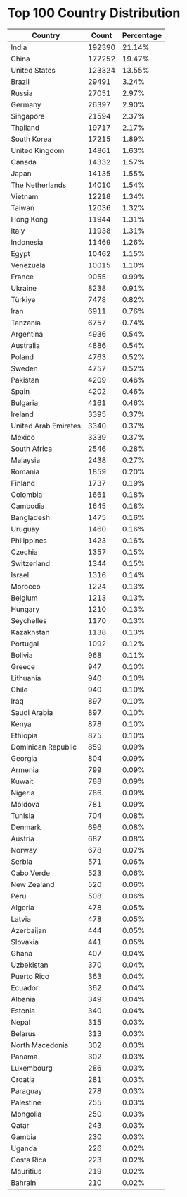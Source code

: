 # Top 100 Country Distribution
| Country | Count | Percentage |
|----|----|----|
| India | 192390 | 21.14% |
| China | 177252 | 19.47% |
| United States | 123324 | 13.55% |
| Brazil | 29491 | 3.24% |
| Russia | 27051 | 2.97% |
| Germany | 26397 | 2.90% |
| Singapore | 21594 | 2.37% |
| Thailand | 19717 | 2.17% |
| South Korea | 17215 | 1.89% |
| United Kingdom | 14861 | 1.63% |
| Canada | 14332 | 1.57% |
| Japan | 14135 | 1.55% |
| The Netherlands | 14010 | 1.54% |
| Vietnam | 12218 | 1.34% |
| Taiwan | 12036 | 1.32% |
| Hong Kong | 11944 | 1.31% |
| Italy | 11938 | 1.31% |
| Indonesia | 11469 | 1.26% |
| Egypt | 10462 | 1.15% |
| Venezuela | 10015 | 1.10% |
| France | 9055 | 0.99% |
| Ukraine | 8238 | 0.91% |
| Türkiye | 7478 | 0.82% |
| Iran | 6911 | 0.76% |
| Tanzania | 6757 | 0.74% |
| Argentina | 4936 | 0.54% |
| Australia | 4886 | 0.54% |
| Poland | 4763 | 0.52% |
| Sweden | 4757 | 0.52% |
| Pakistan | 4209 | 0.46% |
| Spain | 4202 | 0.46% |
| Bulgaria | 4161 | 0.46% |
| Ireland | 3395 | 0.37% |
| United Arab Emirates | 3340 | 0.37% |
| Mexico | 3339 | 0.37% |
| South Africa | 2546 | 0.28% |
| Malaysia | 2438 | 0.27% |
| Romania | 1859 | 0.20% |
| Finland | 1737 | 0.19% |
| Colombia | 1661 | 0.18% |
| Cambodia | 1645 | 0.18% |
| Bangladesh | 1475 | 0.16% |
| Uruguay | 1460 | 0.16% |
| Philippines | 1423 | 0.16% |
| Czechia | 1357 | 0.15% |
| Switzerland | 1344 | 0.15% |
| Israel | 1316 | 0.14% |
| Morocco | 1224 | 0.13% |
| Belgium | 1213 | 0.13% |
| Hungary | 1210 | 0.13% |
| Seychelles | 1170 | 0.13% |
| Kazakhstan | 1138 | 0.13% |
| Portugal | 1092 | 0.12% |
| Bolivia | 968 | 0.11% |
| Greece | 947 | 0.10% |
| Lithuania | 940 | 0.10% |
| Chile | 940 | 0.10% |
| Iraq | 897 | 0.10% |
| Saudi Arabia | 897 | 0.10% |
| Kenya | 878 | 0.10% |
| Ethiopia | 875 | 0.10% |
| Dominican Republic | 859 | 0.09% |
| Georgia | 804 | 0.09% |
| Armenia | 799 | 0.09% |
| Kuwait | 788 | 0.09% |
| Nigeria | 786 | 0.09% |
| Moldova | 781 | 0.09% |
| Tunisia | 704 | 0.08% |
| Denmark | 696 | 0.08% |
| Austria | 687 | 0.08% |
| Norway | 678 | 0.07% |
| Serbia | 571 | 0.06% |
| Cabo Verde | 523 | 0.06% |
| New Zealand | 520 | 0.06% |
| Peru | 508 | 0.06% |
| Algeria | 478 | 0.05% |
| Latvia | 478 | 0.05% |
| Azerbaijan | 444 | 0.05% |
| Slovakia | 441 | 0.05% |
| Ghana | 407 | 0.04% |
| Uzbekistan | 370 | 0.04% |
| Puerto Rico | 363 | 0.04% |
| Ecuador | 362 | 0.04% |
| Albania | 349 | 0.04% |
| Estonia | 340 | 0.04% |
| Nepal | 315 | 0.03% |
| Belarus | 313 | 0.03% |
| North Macedonia | 302 | 0.03% |
| Panama | 302 | 0.03% |
| Luxembourg | 286 | 0.03% |
| Croatia | 281 | 0.03% |
| Paraguay | 278 | 0.03% |
| Palestine | 255 | 0.03% |
| Mongolia | 250 | 0.03% |
| Qatar | 243 | 0.03% |
| Gambia | 230 | 0.03% |
| Uganda | 226 | 0.02% |
| Costa Rica | 223 | 0.02% |
| Mauritius | 219 | 0.02% |
| Bahrain | 210 | 0.02% |
